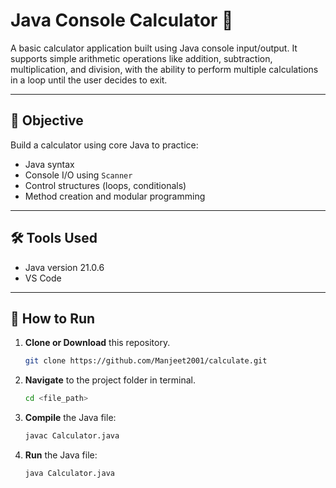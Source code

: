 # Java Console Calculator 🧮

A basic calculator application built using Java console input/output. It supports simple arithmetic operations like addition, subtraction, multiplication, and division, with the ability to perform multiple calculations in a loop until the user decides to exit.

---

## 📌 Objective

Build a calculator using core Java to practice:

- Java syntax
- Console I/O using `Scanner`
- Control structures (loops, conditionals)
- Method creation and modular programming

---

## 🛠 Tools Used

- Java version 21.0.6
- VS Code

---

## 🚀 How to Run

1. **Clone or Download** this repository.
   ```bash
   git clone https://github.com/Manjeet2001/calculate.git
2. **Navigate** to the project folder in terminal.
   ```bash
   cd <file_path>
3. **Compile** the Java file:
   ```bash
   javac Calculator.java
4. **Run** the Java file:
   ```bash
   java Calculator.java
